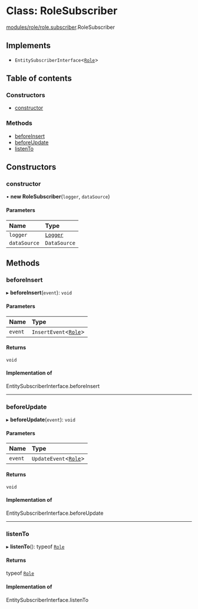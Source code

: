 # Class: RoleSubscriber

[modules/role/role.subscriber](../modules/modules_role_role_subscriber.md).RoleSubscriber

## Implements

- `EntitySubscriberInterface`<[`Role`](modules_role_role_entity.Role.md)\>

## Table of contents

### Constructors

- [constructor](modules_role_role_subscriber.RoleSubscriber.md#constructor)

### Methods

- [beforeInsert](modules_role_role_subscriber.RoleSubscriber.md#beforeinsert)
- [beforeUpdate](modules_role_role_subscriber.RoleSubscriber.md#beforeupdate)
- [listenTo](modules_role_role_subscriber.RoleSubscriber.md#listento)

## Constructors

### constructor

• **new RoleSubscriber**(`logger`, `dataSource`)

#### Parameters

| Name | Type |
| :------ | :------ |
| `logger` | [`Logger`](modules_logger_logger_service.Logger.md) |
| `dataSource` | `DataSource` |

## Methods

### beforeInsert

▸ **beforeInsert**(`event`): `void`

#### Parameters

| Name | Type |
| :------ | :------ |
| `event` | `InsertEvent`<[`Role`](modules_role_role_entity.Role.md)\> |

#### Returns

`void`

#### Implementation of

EntitySubscriberInterface.beforeInsert

___

### beforeUpdate

▸ **beforeUpdate**(`event`): `void`

#### Parameters

| Name | Type |
| :------ | :------ |
| `event` | `UpdateEvent`<[`Role`](modules_role_role_entity.Role.md)\> |

#### Returns

`void`

#### Implementation of

EntitySubscriberInterface.beforeUpdate

___

### listenTo

▸ **listenTo**(): typeof [`Role`](modules_role_role_entity.Role.md)

#### Returns

typeof [`Role`](modules_role_role_entity.Role.md)

#### Implementation of

EntitySubscriberInterface.listenTo
